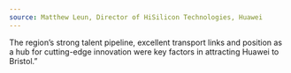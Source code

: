 ```yaml
---
source: Matthew Leun, Director of HiSilicon Technologies, Huawei
---
```

The region’s strong talent pipeline, excellent transport links and position as a hub for cutting-edge innovation were key factors in attracting Huawei to Bristol.”